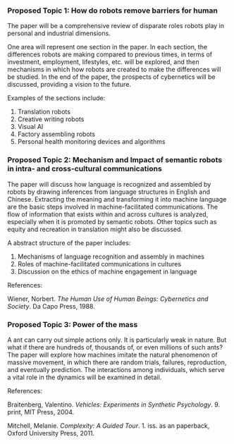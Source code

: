 ### Proposed Topic 1: How do robots remove barriers for human

The paper will be a comprehensive review of disparate roles robots play in personal and industrial dimensions. 

One area will represent one section in the paper. In each section, the differences robots are making compared to previous times, in terms of investment, employment, lifestyles, etc. will be explored, and then mechanisms in which how robots are created to make the differences will be studied. In the end of the paper, the prospects of cybernetics will be discussed, providing a vision to the future.

Examples of the sections include:

1. Translation robots
2. Creative writing robots
3. Visual AI
4. Factory assembling robots
5. Personal health monitoring devices and algorithms



### Proposed Topic 2: Mechanism and Impact of semantic robots in intra- and cross-cultural communications

The paper will discuss how language is recognized and assembled by robots by drawing inferences from language structures in English and Chinese. Extracting the meaning and transforming it into machine language are the basic steps involved in machine-facilitated communications. The flow of information that exists within and across cultures is analyzed, especially when it is promoted by semantic robots. Other topics such as equity and recreation in translation might also be discussed.

A abstract structure of the paper includes:

1. Mechanisms of language recognition and assembly in machines
2. Roles of machine-facilitated communications in cultures
3. Discussion on the ethics of machine engagement in language

References:

Wiener, Norbert. *The Human Use of Human Beings: Cybernetics and Society*. Da Capo Press, 1988.



### Proposed Topic 3: Power of the mass

A ant can carry out simple actions only. It is particularly weak in nature. But what if there are hundreds of, thousands of, or even millions of such ants? The paper will explore how machines imitate the natural phenomenon of massive movement, in which there are random trials, failures, reproduction, and eventually prediction. The interactions among individuals, which serve a vital role in the dynamics will be examined in detail.

References: 

Braitenberg, Valentino. *Vehicles: Experiments in Synthetic Psychology*. 9. print, MIT Press, 2004.

Mitchell, Melanie. *Complexity: A Guided Tour*. 1. iss. as an paperback, Oxford University Press, 2011.
